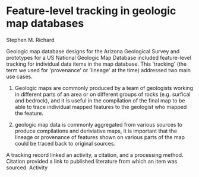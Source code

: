 # Feature-level tracking in geologic map databases

Stephen M. Richard

Geologic map database designs for the Arizona Geological Survey and prototypes for a US National Geologic Map Database included feature-level tracking for individual data items in the map database.  This 'tracking' (the term we used for 'provenance' or 'lineage' at the time) addressed two main use cases.

1. Geologic maps are commonly produced by a team of geologists working in different parts of an area or on different groups of rocks (e.g. surfical and bedrock), and it is useful in the compilation of the final map to be able to trace individual mapped features to the geologist who mapped the feature. 

2. geologic map data is commonly aggregated from various sources to produce compilations and deriviative maps, it is important that the lineage or provenance of features shown on various parts of the map could be traced back to original sources.


A tracking record linked an activity, a citation, and a processing method. Citation provided a link to published literature from which an item was sourced. Activity 
